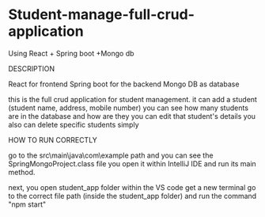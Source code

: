 # Student-manage-full-crud-application
Using React + Spring boot +Mongo db



DESCRIPTION

React for frontend
Spring boot for the backend 
Mongo DB as database

this is the full crud application for student management.
it can add a student (student name, address, mobile number)
you can see how many students are in the database and how are they
you can edit that student's details
you also can delete specific students simply



HOW TO RUN CORRECTLY

go to the src\main\java\com\example path and you can see the SpringMongoProject.class file you open it within IntelliJ IDE and run its main method.

next, you open student_app folder within the VS code
get a new terminal go to the correct file path (inside the student_app folder) and run the command "npm start"
